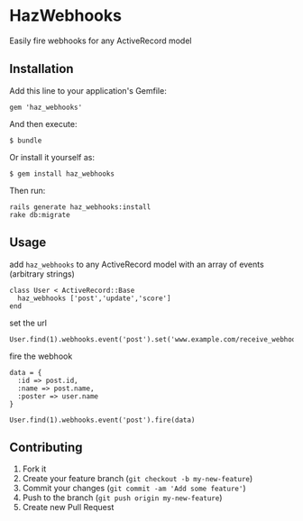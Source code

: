 # HazWebhooks

Easily fire webhooks for any ActiveRecord model

## Installation

Add this line to your application's Gemfile:

    gem 'haz_webhooks'

And then execute:

    $ bundle

Or install it yourself as:

    $ gem install haz_webhooks

Then run:

    rails generate haz_webhooks:install
    rake db:migrate

## Usage

add `haz_webhooks` to any ActiveRecord model with an array of events (arbitrary strings)

    class User < ActiveRecord::Base
      haz_webhooks ['post','update','score']
    end

set the url

    User.find(1).webhooks.event('post').set('www.example.com/receive_webhook')

fire the webhook

    data = {
      :id => post.id,
      :name => post.name,
      :poster => user.name
    }

    User.find(1).webhooks.event('post').fire(data)

## Contributing

1. Fork it
2. Create your feature branch (`git checkout -b my-new-feature`)
3. Commit your changes (`git commit -am 'Add some feature'`)
4. Push to the branch (`git push origin my-new-feature`)
5. Create new Pull Request
